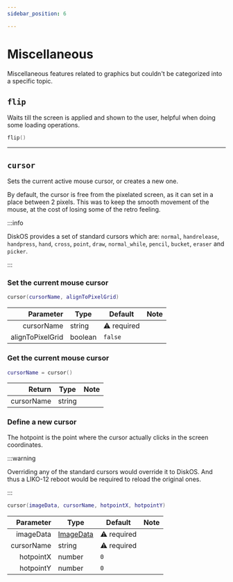 ```yaml
---
sidebar_position: 6

---
```


# Miscellaneous

Miscellaneous features related to graphics but couldn't be categorized into a specific topic.

## `flip`

Waits till the screen is applied and shown to the user, helpful when doing some loading operations.

```lua
flip()
```

---

## `cursor`

Sets the current active mouse cursor, or creates a new one.

By default, the cursor is free from the pixelated screen, as it can set in a place between 2 pixels.
This was to keep the smooth movement of the mouse, at the cost of losing some of the retro feeling.

:::info

DiskOS provides a set of standard cursors which are:
`normal`, `handrelease`, `handpress`, `hand`, `cross`, `point`, `draw`, `normal_while`,
`pencil`, `bucket`, `eraser` and `picker`.

:::

### Set the current mouse cursor

```lua
cursor(cursorName, alignToPixelGrid)
```

|        Parameter | Type    | Default     | Note |
|-----------------:|---------|-------------|------|
|       cursorName | string  | ⚠️ required |      |
| alignToPixelGrid | boolean | `false`     |      |

### Get the current mouse cursor

```lua
cursorName = cursor()
```

|     Return | Type   | Note |
|-----------:|--------|------|
| cursorName | string |      |

### Define a new cursor

The hotpoint is the point where the cursor actually clicks in the screen coordinates.

:::warning

Overriding any of the standard cursors would override it to DiskOS.
And thus a LIKO-12 reboot would be required to reload the original ones.

:::

```lua
cursor(imageData, cursorName, hotpointX, hotpointY)
```

|  Parameter | Type        | Default     | Note |
|-----------:|-------------|-------------|------|
|  imageData | [ImageData] | ⚠️ required |      |
| cursorName | string      | ⚠️ required |      |
|  hotpointX | number      | `0`         |      |
|  hotpointY | number      | `0`         |      |


[ImageData]: ../graphics-advanced/imagedata
